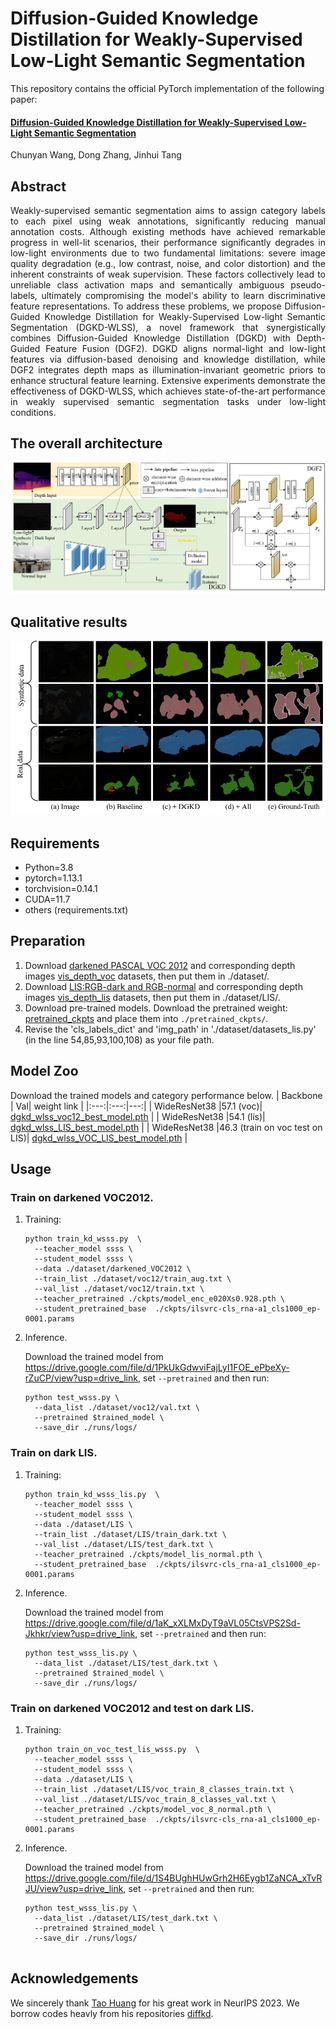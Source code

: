 # Diffusion-Guided Knowledge Distillation for Weakly-Supervised Low-Light Semantic Segmentation
This repository contains the official PyTorch implementation of the following paper:
#### [Diffusion-Guided Knowledge Distillation for Weakly-Supervised Low-Light Semantic Segmentation]()
Chunyan Wang, Dong Zhang, Jinhui Tang

## Abstract 
<p align="justify">
Weakly-supervised semantic segmentation aims to assign category labels to each pixel using weak annotations, significantly reducing manual annotation costs. Although existing methods have achieved remarkable progress in well-lit scenarios, their performance significantly degrades in low-light environments due to two fundamental limitations: severe image quality degradation (e.g., low contrast, noise, and color distortion) and the inherent constraints of weak supervision. These factors collectively lead to unreliable class activation maps and semantically ambiguous pseudo-labels, ultimately compromising the model's ability to learn discriminative feature representations. To address these problems, we propose Diffusion-Guided Knowledge Distillation for Weakly-Supervised Low-light Semantic Segmentation (DGKD-WLSS), a novel framework that synergistically combines Diffusion-Guided Knowledge Distillation (DGKD) with Depth-Guided Feature Fusion (DGF2). DGKD aligns normal-light and low-light features via diffusion-based denoising and knowledge distillation, while DGF2 integrates depth maps as illumination-invariant geometric priors to enhance structural feature learning. Extensive experiments demonstrate the effectiveness of DGKD-WLSS, which achieves state-of-the-art performance in weakly supervised semantic segmentation tasks under low-light conditions. 

## The overall architecture
<img src="./figures/overview.png" alt="drawing"/><br> 

## Qualitative results
<img src="./figures/wsss-fig.png" alt="drawing"/><br>


## Requirements
- Python=3.8
- pytorch=1.13.1
- torchvision=0.14.1
- CUDA=11.7
- others (requirements.txt)

## Preparation

1. Download [darkened PASCAL VOC 2012](https://drive.google.com/file/d/1EMVeWPgkiToG_HWBy7o0iG_5FF1HLbvk/view?usp=drive_link) and corresponding depth images [vis_depth_voc](https://drive.google.com/file/d/1l6MbmJAwk5SYWdxJDzCuQoR8FscoxgAS/view?usp=drive_link) datasets, then put them in ./dataset/.
2. Download [LIS:RGB-dark and RGB-normal](https://drive.google.com/drive/folders/1KpC82G_H1CI35lmnB2LYr9aK3FQcahAC) and corresponding depth images [vis_depth_lis](https://drive.google.com/file/d/1vw--djckEz0wLdVqYQZ8cKtbfpPG4EE3/view?usp=drive_link) datasets, then put them in ./dataset/LIS/.
3. Download pre-trained models.
   Download the pretrained weight: [pretrained_ckpts](https://drive.google.com/drive/folders/1v2hBOX5DzxNUx4QxAdR3dK3uw66ZOOUv?usp=drive_link) and place them into 
   `./pretrained_ckpts/`.
4. Revise the 'cls_labels_dict' and 'img_path' in './dataset/datasets_lis.py' (in the line 54,85,93,100,108) as your file path.
   
 

## Model Zoo
   Download the trained models and category performance below.
   | Backbone | Val| weight link |
|:---:|:---:|---:|
| WideResNet38 |57.1 (voc)| [dgkd_wlss_voc12_best_model.pth](https://drive.google.com/file/d/1PkUkGdwviFajLyI1FOE_ePbeXy-rZuCP/view?usp=drive_link) |
| WideResNet38 |54.1 (lis)| [dgkd_wlss_LIS_best_model.pth](https://drive.google.com/file/d/1aK_xXLMxDyT9aVL05CtsVPS2Sd-Jkhkr/view?usp=drive_link) |
| WideResNet38 |46.3 (train on voc test on LIS)| [dgkd_wlss_VOC_LIS_best_model.pth](https://drive.google.com/file/d/1S4BUghHUwGrh2H6Eygb1ZaNCA_xTvRJU/view?usp=drive_link) |

## Usage

### Train on darkened VOC2012.
1. Training:
   ```
   python train_kd_wsss.py  \
     --teacher_model ssss \
     --student_model ssss \
     --data ./dataset/darkened_VOC2012 \
     --train_list ./dataset/voc12/train_aug.txt \
     --val_list ./dataset/voc12/train.txt \
     --teacher_pretrained ./ckpts/model_enc_e020Xs0.928.pth \
     --student_pretrained_base  ./ckpts/ilsvrc-cls_rna-a1_cls1000_ep-0001.params
   ```

2. Inference.

   Download the trained model from https://drive.google.com/file/d/1PkUkGdwviFajLyI1FOE_ePbeXy-rZuCP/view?usp=drive_link, set ```--pretrained``` and then run:
   ```
   python test_wsss.py \
     --data_list ./dataset/voc12/val.txt \ 
     --pretrained $trained_model \
     --save_dir ./runs/logs/

### Train on dark LIS.
1. Training:
   ```
   python train_kd_wsss_lis.py  \
     --teacher_model ssss \
     --student_model ssss \
     --data ./dataset/LIS \
     --train_list ./dataset/LIS/train_dark.txt \
     --val_list ./dataset/LIS/test_dark.txt \
     --teacher_pretrained ./ckpts/model_lis_normal.pth \
     --student_pretrained_base  ./ckpts/ilsvrc-cls_rna-a1_cls1000_ep-0001.params
   ```

2. Inference.

   Download the trained model from https://drive.google.com/file/d/1aK_xXLMxDyT9aVL05CtsVPS2Sd-Jkhkr/view?usp=drive_link, set ```--pretrained``` and then run:
   ```
   python test_wsss_lis.py \
     --data_list ./dataset/LIS/test_dark.txt \ 
     --pretrained $trained_model \
     --save_dir ./runs/logs/

### Train on darkened VOC2012 and test on dark LIS.
1. Training:
   ```
   python train_on_voc_test_lis_wsss.py  \
     --teacher_model ssss \
     --student_model ssss \
     --data ./dataset/LIS \
     --train_list ./dataset/LIS/voc_train_8_classes_train.txt \
     --val_list ./dataset/LIS/voc_train_8_classes_val.txt \
     --teacher_pretrained ./ckpts/model_voc_8_normal.pth \
     --student_pretrained_base  ./ckpts/ilsvrc-cls_rna-a1_cls1000_ep-0001.params
   ```

2. Inference.

   Download the trained model from https://drive.google.com/file/d/1S4BUghHUwGrh2H6Eygb1ZaNCA_xTvRJU/view?usp=drive_link, set ```--pretrained``` and then run:
   ```
   python test_wsss_lis.py \
     --data_list ./dataset/LIS/test_dark.txt \ 
     --pretrained $trained_model \
     --save_dir ./runs/logs/


## Acknowledgements
We sincerely thank [Tao Huang](https://proceedings.neurips.cc/paper_files/paper/2023/file/cdddf13f06182063c4dbde8cbd5a5c21-Paper-Conference.pdf) for his great work in  NeurIPS 2023. We borrow codes heavly from his repositories [diffkd](https://github.com/hunto/DiffKD).



